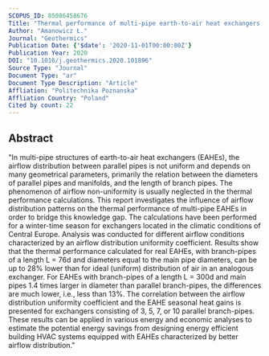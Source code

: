 ```yaml
---
SCOPUS_ID: 85086458676
Title: "Thermal performance of multi-pipe earth-to-air heat exchangers considering the non-uniform distribution of air between parallel pipes"
Author: "Amanowicz Ł."
Journal: "Geothermics"
Publication Date: {'$date': '2020-11-01T00:00:00Z'}
Publication Year: 2020
DOI: "10.1016/j.geothermics.2020.101896"
Source Type: "Journal"
Document Type: "ar"
Document Type Description: "Article"
Affliation: "Politechnika Poznanska"
Affliation Country: "Poland"
Cited by count: 22
---
```


## Abstract
"In multi-pipe structures of earth-to-air heat exchangers (EAHEs), the airflow distribution between parallel pipes is not uniform and depends on many geometrical parameters, primarily the relation between the diameters of parallel pipes and manifolds, and the length of branch pipes. The phenomenon of airflow non-uniformity is usually neglected in the thermal performance calculations. This report investigates the influence of airflow distribution patterns on the thermal performance of multi-pipe EAHEs in order to bridge this knowledge gap. The calculations have been performed for a winter-time season for exchangers located in the climatic conditions of Central Europe. Analysis was conducted for different airflow conditions characterized by an airflow distribution uniformity coefficient. Results show that the thermal performance calculated for real EAHEs, with branch-pipes of a length L = 76d and diameters equal to the main pipe diameters, can be up to 28% lower than for ideal (uniform) distribution of air in an analogous exchanger. For EAHEs with branch-pipes of a length L = 300d and main pipes 1.4 times larger in diameter than parallel branch-pipes, the differences are much lower, i.e., less than 13%. The correlation between the airflow distribution uniformity coefficient and the EAHE seasonal heat gains is presented for exchangers consisting of 3, 5, 7, or 10 parallel branch-pipes. These results can be applied in various energy and economic analyses to estimate the potential energy savings from designing energy efficient building HVAC systems equipped with EAHEs characterized by better airflow distribution."
